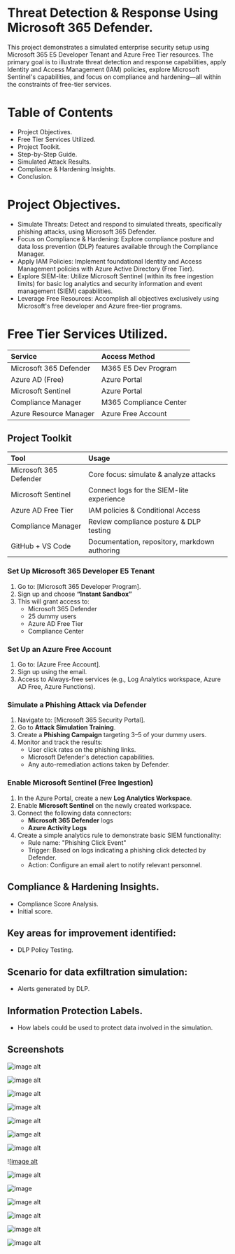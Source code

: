# Threat Detection & Response Using Microsoft 365 Defender.  

This project demonstrates a simulated enterprise security setup using Microsoft 365 E5 Developer Tenant and Azure Free Tier resources. The primary goal is to illustrate threat detection and response capabilities, apply Identity and Access Management (IAM) policies, explore Microsoft Sentinel's capabilities, and focus on compliance and hardening—all within the constraints of free-tier services.

# Table of Contents
* Project Objectives.
* Free Tier Services Utilized.
* Project Toolkit. 
* Step-by-Step Guide.
* Simulated Attack Results. 
* Compliance & Hardening Insights. 
* Conclusion. 

# Project Objectives. 

* Simulate Threats: Detect and respond to simulated threats, specifically phishing attacks, using Microsoft 365 Defender.
* Focus on Compliance & Hardening: Explore compliance posture and data loss prevention (DLP) features available through the Compliance Manager.
* Apply IAM Policies: Implement foundational Identity and Access Management policies with Azure Active Directory (Free Tier).
* Explore SIEM-lite: Utilize Microsoft Sentinel (within its free ingestion limits) for basic log analytics and security information and event management (SIEM) capabilities.
* Leverage Free Resources: Accomplish all objectives exclusively using Microsoft's free developer and Azure free-tier programs.

# Free Tier Services Utilized. 

| Service                    | Access Method           | 
| :------------------------- | :---------------------- | 
| Microsoft 365 Defender     | M365 E5 Dev Program     | 
| Azure AD (Free)            | Azure Portal            | 
| Microsoft Sentinel         | Azure Portal            |
| Compliance Manager         | M365 Compliance Center  | 
| Azure Resource Manager     | Azure Free Account      | 

## Project Toolkit

| Tool                      | Usage                                             |
| :------------------------ | :------------------------------------------------ |
| Microsoft 365 Defender    | Core focus: simulate & analyze attacks            |
| Microsoft Sentinel        | Connect logs for the SIEM-lite experience         |
| Azure AD Free Tier        | IAM policies & Conditional Access                 |
| Compliance Manager        | Review compliance posture & DLP testing           |
| GitHub + VS Code          | Documentation, repository, markdown authoring     |


###  Set Up Microsoft 365 Developer E5 Tenant
1. Go to: [Microsoft 365 Developer Program]. 
2.  Sign up and choose **“Instant Sandbox”** 
3.  This will grant access to:
    * Microsoft 365 Defender
    * 25 dummy users
    * Azure AD Free Tier
    * Compliance Center

  ###  Set Up an Azure Free Account

1.  Go to: [Azure Free Account]. 
2.  Sign up using the  email. 
3.  Access to Always-free services (e.g., Log Analytics workspace, Azure AD Free, Azure Functions).

###  Simulate a Phishing Attack via Defender

1.  Navigate to: [Microsoft 365 Security Portal]. 
2.  Go to **Attack Simulation Training**.
3.  Create a **Phishing Campaign** targeting 3–5 of your dummy users.
4.  Monitor and track the results:
    * User click rates on the phishing links.
    * Microsoft Defender's detection capabilities. 
    * Any auto-remediation actions taken by Defender.
  
###  Enable Microsoft Sentinel (Free Ingestion)

1.  In the Azure Portal, create a new **Log Analytics Workspace**.
2.  Enable **Microsoft Sentinel** on the newly created workspace.
3.  Connect the following data connectors:
    * **Microsoft 365 Defender** logs
    * **Azure Activity Logs**
4.  Create a simple analytics rule to demonstrate basic SIEM functionality:
    * Rule name: "Phishing Click Event"
    * Trigger: Based on logs indicating a phishing click detected by Defender.
    * Action: Configure an email alert to notify relevant personnel.
  

 ## Compliance & Hardening Insights.
 
  * Compliance Score Analysis. 
  * Initial score. 

## Key areas for improvement identified:

  * DLP Policy Testing. 

## Scenario for data exfiltration simulation:

  * Alerts generated by DLP. 

## Information Protection Labels. 

  * How labels could be used to protect data involved in the simulation.


## Screenshots 

![image alt](https://github.com/Md-Shabbir-ahamed/Threat-Detection-Response-Using-Microsoft-365-Defender/blob/7cf9e895408e3bea45d481b93ad5eabcd21b4c75/Screenshot%202.png)

![image alt](https://github.com/Md-Shabbir-ahamed/Threat-Detection-Response-Using-Microsoft-365-Defender/blob/28f455f6c8054ab8000044a46889eb191869bed9/Screenshot%205.png)

![image alt](https://github.com/Md-Shabbir-ahamed/Threat-Detection-Response-Using-Microsoft-365-Defender/blob/9f9b128c8b91c08ac31ef67430ee0496152ab721/Screenshoots/Screenshot%201.png)

![image alt](https://github.com/Md-Shabbir-ahamed/Threat-Detection-Response-Using-Microsoft-365-Defender/blob/b368d9fd8de123673857d9c59cd1f30072433ac2/Screenshoots/Screenshot%202.png)

![image alt](https://github.com/Md-Shabbir-ahamed/Threat-Detection-Response-Using-Microsoft-365-Defender/blob/708a852a37cf0e121810ea15e3e4105de6e78786/Screenshoots/Screenshot%203.png)

![iamge alt](https://github.com/Md-Shabbir-ahamed/Threat-Detection-Response-Using-Microsoft-365-Defender/blob/f49a4316eab81767a13cceef5cdb7dea60bb1633/Screenshoots/Screenshot4.png)

![image alt](https://github.com/Md-Shabbir-ahamed/Threat-Detection-Response-Using-Microsoft-365-Defender/blob/4a794ad5e89f369d5e66d5b6ffe6fd1c241bd32a/Screenshoots/Screenshot%205.png)

![[image alt](https://github.com/Md-Shabbir-ahamed/Threat-Detection-Response-Using-Microsoft-365-Defender/blob/9b81db74138e2cbf057ba16c4414a0b16b31e283/Screenshoots/Screenshot%206.png)

![image alt](https://github.com/Md-Shabbir-ahamed/Threat-Detection-Response-Using-Microsoft-365-Defender/blob/8e900f3115149c29ba4c37095c3f9740b65440c6/Screenshoots/Screenshot%207.png)


![image](https://github.com/Md-Shabbir-ahamed/Threat-Detection-Response-Using-Microsoft-365-Defender/blob/ad5f6e5f2f004014978e3f14db6f789b43846292/Screenshoots/Screenshot%208.png)

![image alt](https://github.com/Md-Shabbir-ahamed/Threat-Detection-Response-Using-Microsoft-365-Defender/blob/53ecbaf659a886aae76d449001b165b53594f61d/Screenshoots/Screenshot%209.png)

![image alt](https://github.com/Md-Shabbir-ahamed/Threat-Detection-Response-Using-Microsoft-365-Defender/blob/817f572c23c55924bdf7f5d932cbbdd0289f1db4/Screenshoots/Screenshot%2010.png)

![image alt](https://github.com/Md-Shabbir-ahamed/Threat-Detection-Response-Using-Microsoft-365-Defender/blob/7e098dab32cd8b05ec7f6b99cdf25ef05d29b261/Screenshoots/Screenshot%2011.png)

![image alt](https://github.com/Md-Shabbir-ahamed/Threat-Detection-Response-Using-Microsoft-365-Defender/blob/96afb21bc2eaac1f699a1db332f744fbcbfe605c/Screenshoots/Screenshot12.png)


